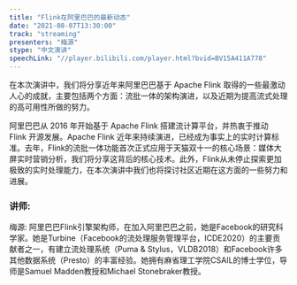 ```yaml
---
title: "Flink在阿里巴巴的最新动态"
date: "2021-08-07T13:30:00" 
track: "streaming"
presenters: "梅源"
stype: "中文演讲"
speechLink: "//player.bilibili.com/player.html?bvid=BV15A411A778"
---
```

在本次演讲中，我们将分享近年来阿里巴巴基于 Apache Flink 取得的一些最激动人心的成就，主要包括两个方面：流批一体的架构演进，以及近期为提高流式处理的高可用性所做的努力。

阿里巴巴从 2016 年开始基于 Apache Flink 搭建流计算平台，并热衷于推动 Flink 开源发展。Apache Flink 近年来持续演进，已经成为事实上的实时计算标准。去年，Flink的流批一体功能首次正式应用于天猫双十一的核心场景：媒体大屏实时营销分析，我们将分享这背后的核心技术。此外，Flink从未停止探索更加极致的实时处理能力，在本次演讲中我们也将探讨社区近期在这方面的一些努力和进展。
 ### 讲师: 
 梅源: 阿里巴巴Flink引擎架构师，在加入阿里巴巴之前，她是Facebook的研究科学家。她是Turbine（Facebook的流处理服务管理平台，ICDE2020）的主要贡献者之一，有建立流处理系统（Puma & Stylus，VLDB2018）和Facebook许多其他数据系统（Presto）的丰富经验。她拥有麻省理工学院CSAIL的博士学位，导师是Samuel Madden教授和Michael Stonebraker教授。
